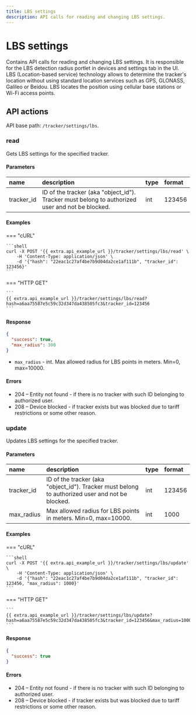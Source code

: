 ```yaml
---
title: LBS settings
description: API calls for reading and changing LBS settings.
---
```


# LBS settings

Contains API calls for reading and changing LBS settings. It is responsible for the LBS detection radius portlet in devices
and settings tab in the UI. LBS (Location-based service) technology allows to determine the tracker's location without using 
standard location services such as GPS, GLONASS, Galileo or Beidou.
LBS locates the position using cellular base stations or Wi-Fi access points.


## API actions

API base path: `/tracker/settings/lbs`.

### read

Gets LBS settings for the specified tracker.

#### Parameters

| name       | description                                                                                     | type | format |
|:-----------|:------------------------------------------------------------------------------------------------|:-----|:-------|
| tracker_id | ID of the tracker (aka "object_id"). Tracker must belong to authorized user and not be blocked. | int  | 123456 |

#### Examples

=== "cURL"

    ```shell
    curl -X POST '{{ extra.api_example_url }}/tracker/settings/lbs/read' \
        -H 'Content-Type: application/json' \
        -d '{"hash": "22eac1c27af4be7b9d04da2ce1af111b", "tracker_id": 123456}'
    ```

=== "HTTP GET"

    ```
    {{ extra.api_example_url }}/tracker/settings/lbs/read?hash=a6aa75587e5c59c32d347da438505fc3&tracker_id=123456
    ```

#### Response

```json
{
  "success": true,
  "max_radius": 300
}
```

* `max_radius` - int. Max allowed radius for LBS points in meters. Min=0, max=10000.

#### Errors

* 204 – Entity not found - if there is no tracker with such ID belonging to authorized user.
* 208 – Device blocked - if tracker exists but was blocked due to tariff restrictions or some other reason.


### update

Updates LBS settings for the specified tracker.

#### Parameters

| name       | description                                                                                     | type | format |
|:-----------|:------------------------------------------------------------------------------------------------|:-----|:-------|
| tracker_id | ID of the tracker (aka "object_id"). Tracker must belong to authorized user and not be blocked. | int  | 123456 |
| max_radius | Max allowed radius for LBS points in meters. Min=0, max=10000.                                  | int  | 1000   |

#### Examples

=== "cURL"

    ```shell
    curl -X POST '{{ extra.api_example_url }}/tracker/settings/lbs/update' \
        -H 'Content-Type: application/json' \
        -d '{"hash": "22eac1c27af4be7b9d04da2ce1af111b", "tracker_id": 123456, "max_radius": 1000}'
    ```

=== "HTTP GET"

    ```
    {{ extra.api_example_url }}/tracker/settings/lbs/update?hash=a6aa75587e5c59c32d347da438505fc3&tracker_id=123456&max_radius=1000
    ```

#### Response

```json
{
  "success": true
}
```

#### Errors

* 204 – Entity not found - if there is no tracker with such ID belonging to authorized user.
* 208 – Device blocked - if tracker exists but was blocked due to tariff restrictions or some other reason.
